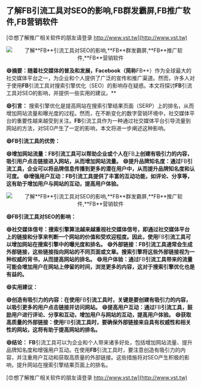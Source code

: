 ## **了解**FB**引流工具对SEO的影响,**FB**群发霸屏,**FB**推广软件,**FB**营销软件**

[😍想了解推广相关软件的朋友请登录 http://www.vst.tw](http://www.vst.tw)

 <center><img src="https://vst.tw/MP4/tuiguang/png/0.png" alt="了解**FB**引流工具对SEO的影响,**FB**群发霸屏,**FB**推广软件,**FB**营销软件"></center>

**😄摘要：随着社交媒体的普及和发展，Facebook（简称**FB**）作为全球最大的社交媒体平台之一，为企业和个人提供了广泛的宣传和推广渠道。然而，许多人对于使用**FB**引流工具对搜索引擎优化（SEO）的影响存在疑惑。本文将探讨**FB**引流工具对SEO的影响，并提供一些实用的建议。**

**😄引言：**
搜索引擎优化是提高网站在搜索引擎结果页面（SERP）上的排名，从而增加网站流量和曝光度的过程。然而，在不断变化的数字营销环境中，社交媒体平台的重要性越来越受到关注。**FB**引流工具作为一种通过社交媒体平台引导流量到网站的方法，对SEO产生了一定的影响，本文将进一步阐述这种影响。

**😄**FB**引流工具的优势：**

**😄增加网站流量：**FB**引流工具可以帮助企业或个人在**FB**上创建有吸引力的内容，吸引用户点击链接进入网站，从而增加网站流量。**
**😄提升品牌知名度：通过**FB**引流工具，企业可以将品牌信息传播到更多的潜在用户中，从而提升品牌知名度和认可度。**
**😄增强用户互动：**FB**引流工具提供了丰富的互动功能，如评论、分享等，这有助于增加用户与网站的互动，提高用户体验。**

 <center><img src="https://vst.tw/MP4/tuiguang/png/6.png" alt="了解**FB**引流工具对SEO的影响,**FB**群发霸屏,**FB**推广软件,**FB**营销软件"></center>

**😄**FB**引流工具对SEO的影响：**

**😄社交媒体信号：搜索引擎算法越来越重视社交媒体信号，即通过社交媒体平台上的链接和分享来判断一个网站的价值和受欢迎程度。因此，使用**FB**引流工具可以增加网站在搜索引擎中的曝光度和排名。**
**😄外部链接：**FB**引流工具通常会生成外部链接，这些链接指向网站的不同页面或文章。搜索引擎将这些外部链接视为一种权威的背书，从而提高网站的排名。**
**😄用户体验：通过**FB**引流工具带来的流量可能会增加用户在网站上停留的时间，浏览更多的内容，这对于搜索引擎优化也是有益的。**

**😄实用建议：**

**😄创造有吸引力的内容：在使用**FB**引流工具时，关键是要创建有吸引力的内容，以吸引更多的用户点击链接并访问网站。**
**😄提高用户互动：通过**FB**引流工具，鼓励用户进行评论、分享和互动，增加用户与网站的互动，提高用户体验。**
**😄获取高质量的外部链接：使用**FB**引流工具时，要确保外部链接来自具有权威性和相关性的网站，这将有助于提高网站的排名。**

**😄结论：**
**FB**引流工具可以为企业和个人带来诸多好处，包括增加网站流量、提升品牌知名度和增强用户互动。在使用**FB**引流工具时，要注意创造有吸引力的内容，并注重用户互动和获取高质量的外部链接。这些措施将对SEO产生积极的影响，提升网站在搜索引擎结果页面上的排名。

[😍想了解推广相关软件的朋友请登录 http://www.vst.tw](http://www.vst.tw)



